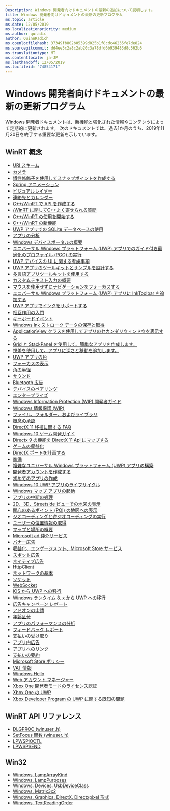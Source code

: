 ```yaml
---
Description: Windows 開発者向けドキュメントの最新の追加について説明します。
title: Windows 開発者向けドキュメントの最新の更新プログラム
ms.topic: article
ms.date: 12/05/2019
ms.localizationpriority: medium
ms.author: quradic
author: QuinnRadich
ms.openlocfilehash: 37349fb802b05399d025b1f8cdc46235fe7de824
ms.sourcegitcommit: dd4ee5c2a8c2ab20c3a78dfd6b939483d8c562b5
ms.translationtype: MT
ms.contentlocale: ja-JP
ms.lasthandoff: 12/05/2019
ms.locfileid: "74854171"
---
```

# <a name="latest-updates-to-the-windows-developer-docs"></a>Windows 開発者向けドキュメントの最新の更新プログラム


Windows 開発者ドキュメントは、新機能と強化された情報やコンテンツによって定期的に更新されます。 次のドキュメントでは、過去1か月のうち、2019年11月30日を終了する重要な更新を示しています。


## <a name="winrt-conceptual"></a>WinRT 概念

<ul>
<li><a href="https://docs.microsoft.com/windows/uwp/app-resources/uri-schemes">URI スキーム</a></li>
<li><a href="https://docs.microsoft.com/windows/uwp/audio-video-camera/camera">カメラ</a></li>
<li><a href="https://docs.microsoft.com/windows/uwp/composition/inertia-modifiers">慣性修飾子を使用してスナップポイントを作成する</a></li>
<li><a href="https://docs.microsoft.com/windows/uwp/composition/spring-animations">Spring アニメーション</a></li>
<li><a href="https://docs.microsoft.com/windows/uwp/composition/visual-layer">ビジュアルレイヤー</a></li>
<li><a href="https://docs.microsoft.com/windows/uwp/contacts-and-calendar/index">連絡先とカレンダー</a></li>
<li><a href="https://docs.microsoft.com/windows/uwp/cpp-and-winrt-apis/author-apis">C++/WinRT で API を作成する</a></li>
<li><a href="https://docs.microsoft.com/windows/uwp/cpp-and-winrt-apis/faq">/WinRT に関してC++よく寄せられる質問</a></li>
<li><a href="https://docs.microsoft.com/windows/uwp/cpp-and-winrt-apis/get-started">C++/WinRT の使用を開始する</a></li>
<li><a href="https://docs.microsoft.com/windows/uwp/cpp-and-winrt-apis/news">C++/WinRT の新機能</a></li>
<li><a href="https://docs.microsoft.com/windows/uwp/data-access/sqlite-databases">UWP アプリでの SQLite データベースの使用</a></li>
<li><a href="https://docs.microsoft.com/windows/uwp/debug-test-perf/app-analysis">アプリの分析</a></li>
<li><a href="https://docs.microsoft.com/windows/uwp/debug-test-perf/device-portal">Windows デバイスポータルの概要</a></li>
<li><a href="https://docs.microsoft.com/windows/uwp/debug-test-perf/pgo-for-uwp">ユニバーサル Windows プラットフォーム (UWP) アプリでのガイド付き最適化のプロファイル (PGO) の実行</a></li>
<li><a href="https://docs.microsoft.com/windows/uwp/design/devices/index">UWP デバイスの UI に関する考慮事項</a></li>
<li><a href="https://docs.microsoft.com/windows/uwp/design/downloads/index">UWP アプリのツールキットとサンプルを設計する</a></li>
<li><a href="https://docs.microsoft.com/windows/uwp/design/globalizing/use-mat">多言語アプリツールキットを使用する</a></li>
<li><a href="https://docs.microsoft.com/windows/uwp/design/input/custom-text-input">カスタムテキスト入力の概要</a></li>
<li><a href="https://docs.microsoft.com/windows/uwp/design/input/focus-navigation">マウスを使用せずにナビゲーションをフォーカスする</a></li>
<li><a href="https://docs.microsoft.com/windows/uwp/design/input/ink-toolbar">ユニバーサル Windows プラットフォーム (UWP) アプリに InkToolbar を追加する</a></li>
<li><a href="https://docs.microsoft.com/windows/uwp/design/input/ink-walkthrough">UWP アプリでインクをサポートする</a></li>
<li><a href="https://docs.microsoft.com/windows/uwp/design/input/input-primer">相互作用の入門</a></li>
<li><a href="https://docs.microsoft.com/windows/uwp/design/input/keyboard-events">キーボードイベント</a></li>
<li><a href="https://docs.microsoft.com/windows/uwp/design/input/save-and-load-ink">Windows Ink ストローク データの保存と取得</a></li>
<li><a href="https://docs.microsoft.com/windows/uwp/design/layout/application-view">ApplicationView クラスを使用してアプリのセカンダリウィンドウを表示する</a></li>
<li><a href="https://docs.microsoft.com/windows/uwp/design/layout/grid-tutorial">Grid と StackPanel を使用して、簡単なアプリを作成します。</a></li>
<li><a href="https://docs.microsoft.com/windows/uwp/design/motion/parallax">視差を使用して、アプリに深さと移動を追加します。</a></li>
<li><a href="https://docs.microsoft.com/windows/uwp/design/style/color">UWP アプリの色</a></li>
<li><a href="https://docs.microsoft.com/windows/uwp/design/style/reveal-focus">フォーカスの表示</a></li>
<li><a href="https://docs.microsoft.com/windows/uwp/design/style/rounded-corner">角の半径</a></li>
<li><a href="https://docs.microsoft.com/windows/uwp/design/style/sound">サウンド</a></li>
<li><a href="https://docs.microsoft.com/windows/uwp/devices-sensors/ble-beacon">Bluetooth 広告</a></li>
<li><a href="https://docs.microsoft.com/windows/uwp/devices-sensors/pair-devices">デバイスのペアリング</a></li>
<li><a href="https://docs.microsoft.com/windows/uwp/enterprise/index">エンタープライズ</a></li>
<li><a href="https://docs.microsoft.com/windows/uwp/enterprise/wip-dev-guide">Windows Information Protection (WIP) 開発者ガイド</a></li>
<li><a href="https://docs.microsoft.com/windows/uwp/enterprise/wip-hub">Windows 情報保護 (WIP)</a></li>
<li><a href="https://docs.microsoft.com/windows/uwp/files/index">ファイル、フォルダー、およびライブラリ</a></li>
<li><a href="https://docs.microsoft.com/windows/uwp/gaming/concept-approval">概念の承認</a></li>
<li><a href="https://docs.microsoft.com/windows/uwp/gaming/directx-porting-faq">DirectX 11 移植に関する FAQ</a></li>
<li><a href="https://docs.microsoft.com/windows/uwp/gaming/e2e">Windows 10 ゲーム開発ガイド</a></li>
<li><a href="https://docs.microsoft.com/windows/uwp/gaming/feature-mapping">Directx 9 の機能を DirectX 11 Api にマップする</a></li>
<li><a href="https://docs.microsoft.com/windows/uwp/gaming/monetization-for-games">ゲームの収益化</a></li>
<li><a href="https://docs.microsoft.com/windows/uwp/gaming/plan-your-directx-port">DirectX ポートを計画する</a></li>
<li><a href="https://docs.microsoft.com/windows/uwp/get-started/get-set-up">準備</a></li>
<li><a href="https://docs.microsoft.com/windows/uwp/get-started/plan-your-app">複雑なユニバーサル Windows プラットフォーム (UWP) アプリの構築</a></li>
<li><a href="https://docs.microsoft.com/windows/uwp/get-started/sign-up">開発者アカウントを作成する</a></li>
<li><a href="https://docs.microsoft.com/windows/uwp/get-started/your-first-app">初めてのアプリの作成</a></li>
<li><a href="https://docs.microsoft.com/windows/uwp/launch-resume/app-lifecycle">Windows 10 UWP アプリのライフサイクル</a></li>
<li><a href="https://docs.microsoft.com/windows/uwp/launch-resume/launch-maps-app">Windows マップ アプリの起動</a></li>
<li><a href="https://docs.microsoft.com/windows/uwp/launch-resume/suspend-an-app">アプリの中断の処理</a></li>
<li><a href="https://docs.microsoft.com/windows/uwp/maps-and-location/display-maps">2D、3D、Streetside ビューでの地図の表示</a></li>
<li><a href="https://docs.microsoft.com/windows/uwp/maps-and-location/display-poi">関心のあるポイント (POI) の地図への表示</a></li>
<li><a href="https://docs.microsoft.com/windows/uwp/maps-and-location/geocoding">ジオコーディングと逆ジオコーディングの実行</a></li>
<li><a href="https://docs.microsoft.com/windows/uwp/maps-and-location/get-location">ユーザーの位置情報の取得</a></li>
<li><a href="https://docs.microsoft.com/windows/uwp/maps-and-location/index">マップと場所の概要</a></li>
<li><a href="https://docs.microsoft.com/windows/uwp/monetize/ad-mediation-service">Microsoft ad 仲介サービス</a></li>
<li><a href="https://docs.microsoft.com/windows/uwp/monetize/banner-ads">バナー広告</a></li>
<li><a href="https://docs.microsoft.com/windows/uwp/monetize/index">収益化、エンゲージメント、Microsoft Store サービス</a></li>
<li><a href="https://docs.microsoft.com/windows/uwp/monetize/interstitial-ads">スポット広告</a></li>
<li><a href="https://docs.microsoft.com/windows/uwp/monetize/native-ads">ネイティブ広告</a></li>
<li><a href="https://docs.microsoft.com/windows/uwp/networking/httpclient">HttpClient</a></li>
<li><a href="https://docs.microsoft.com/windows/uwp/networking/networking-basics">ネットワークの基本</a></li>
<li><a href="https://docs.microsoft.com/windows/uwp/networking/sockets">ソケット</a></li>
<li><a href="https://docs.microsoft.com/windows/uwp/networking/websockets">WebSocket</a></li>
<li><a href="https://docs.microsoft.com/windows/uwp/porting/ios-to-uwp-root">iOS から UWP への移行</a></li>
<li><a href="https://docs.microsoft.com/windows/uwp/porting/w8x-to-uwp-root">Windows ランタイム 8. x から UWP への移行</a></li>
<li><a href="https://docs.microsoft.com/windows/uwp/publish/ad-campaign-report">広告キャンペーン レポート</a></li>
<li><a href="https://docs.microsoft.com/windows/uwp/publish/add-on-submissions">アドオンの申請</a></li>
<li><a href="https://docs.microsoft.com/windows/uwp/publish/age-ratings">年齢区分</a></li>
<li><a href="https://docs.microsoft.com/windows/uwp/publish/analytics">アプリのパフォーマンスの分析</a></li>
<li><a href="https://docs.microsoft.com/windows/uwp/publish/feedback-report">フィードバック レポート</a></li>
<li><a href="https://docs.microsoft.com/windows/uwp/publish/getting-paid-apps">支払いの受け取り</a></li>
<li><a href="https://docs.microsoft.com/windows/uwp/publish/in-app-ads">アプリ内広告</a></li>
<li><a href="https://docs.microsoft.com/windows/uwp/publish/link-to-your-app">アプリへのリンク</a></li>
<li><a href="https://docs.microsoft.com/windows/uwp/publish/payout-summary">支払いの要約</a></li>
<li><a href="https://docs.microsoft.com/windows/uwp/publish/store-policies">Microsoft Store ポリシー</a></li>
<li><a href="https://docs.microsoft.com/windows/uwp/publish/vat-info">VAT 情報</a></li>
<li><a href="https://docs.microsoft.com/windows/uwp/security/microsoft-passport">Windows Hello</a></li>
<li><a href="https://docs.microsoft.com/windows/uwp/security/web-account-manager">Web アカウント マネージャー</a></li>
<li><a href="https://docs.microsoft.com/windows/uwp/xbox-apps/devkit-activation">Xbox One 開発者モードのライセンス認証</a></li>
<li><a href="https://docs.microsoft.com/windows/uwp/xbox-apps/index">Xbox One の UWP</a></li>
<li><a href="https://docs.microsoft.com/windows/uwp/xbox-apps/known-issues">Xbox Developer Program の UWP に関する既知の問題</a></li>
</ul>



## <a name="winrt-api-reference"></a>WinRT API リファレンス

<ul>
<li><a href="https://docs.microsoft.com/windows/win32/api/winuser/nc-winuser-dlgproc">DLGPROC (winuser .h)</a></li>
<li><a href="https://docs.microsoft.com/windows/win32/api/winuser/nf-winuser-setfocus">SetFocus 関数 (winuser. h)</a></li>
<li><a href="https://docs.microsoft.com/windows/win32/api/ws2spi/nc-ws2spi-lpwspioctl">LPWSPIOCTL</a></li>
<li><a href="https://docs.microsoft.com/windows/win32/api/ws2spi/nc-ws2spi-lpwspsend">LPWSPSEND</a></li>
</ul>

## <a name="win32"></a>Win32

<ul>
<li><a href="https://docs.microsoft.com/uwp/api/windows.devices.lights.lamparraykind">Windows. LampArrayKind</a></li>
<li><a href="https://docs.microsoft.com/uwp/api/windows.devices.lights.lamppurposes">Windows. LampPurposes</a></li>
<li><a href="https://docs.microsoft.com/uwp/api/windows.devices.usb.usbdeviceclass">Windows. Devices. UsbDeviceClass</a></li>
<li><a href="https://docs.microsoft.com/uwp/api/windows.foundation.numerics.matrix3x2">Windows. Matrix3x2</a></li>
<li><a href="https://docs.microsoft.com/uwp/api/windows.graphics.directx.directxpixelformat">Windows. Graphics. DirectX. Directxpixel 形式</a></li>
<li><a href="https://docs.microsoft.com/uwp/api/windows.ui.xaml.textreadingorder">Windows. TextReadingOrder</a></li>
</ul>